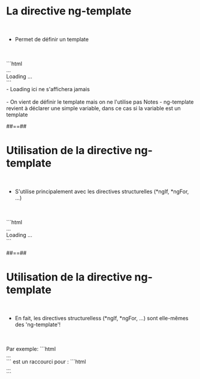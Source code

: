<!-- .slide class="sfeir-basic-slide with-code" -->
# La directive ng-template
<br>
<ul>
    <li>Permet de définir un template</li>
</ul>
<br><br>
```html
<div *ngIf="lessons.length > 0">
    ...
</div>
<ng-template>
    <div>Loading ...</div>
</ng-template>
```
<br>
- Loading ici ne s'affichera jamais
<br><br>
- On vient de définir le template mais on ne l'utilise pas
Notes
- ng-template revient à déclarer une simple variable, dans ce cas si la variable est un template

##==##

<!-- .slide: class="sfeir-basic-slide with-code" -->
# Utilisation de la directive ng-template
<br>
<ul>
    <li>S'utilise principalement avec les directives structurelles (*ngIf, *ngFor, ...)</li>
</ul>
<br><br>
```html
<div *ngIf="lessons.length > 0; else loadingTemplate">
    ...
</div>
<ng-template #loadingTemplate>
    <div>Loading ...</div>
</ng-template>
```
<!-- .element: class="big-code" -->


##==##

<!-- .slide: class="sfeir-basic-slide with-code" -->
# Utilisation de la directive ng-template
<br>
<ul>
    <li>En fait, les directives structurelless (*ngIf, *ngFor, ...) sont elle-mêmes des 'ng-template'!</li>
</ul>
<br><br>
Par exemple:
```html
<div *ngIf="condition">
    ...
</div>
```
<!-- .element: class="big-code" -->
est un raccourci pour :
```html
<ng-template [ngIf]="condition">
    <div>...</div>
</ng-template>
```
<!-- .element: class="big-code" -->
